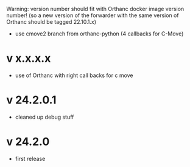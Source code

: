 Warning: version number should fit with Orthanc docker image version number!
(so a new version of the forwarder with the same version of Orthanc should be tagged 22.10.1.x)

- use cmove2 branch from orthanc-python (4 callbacks for C-Move)

v x.x.x.x
=========
- use of Orthanc with right call backs for c move

v 24.2.0.1
=========
- cleaned up debug stuff

v 24.2.0
=========
- first release